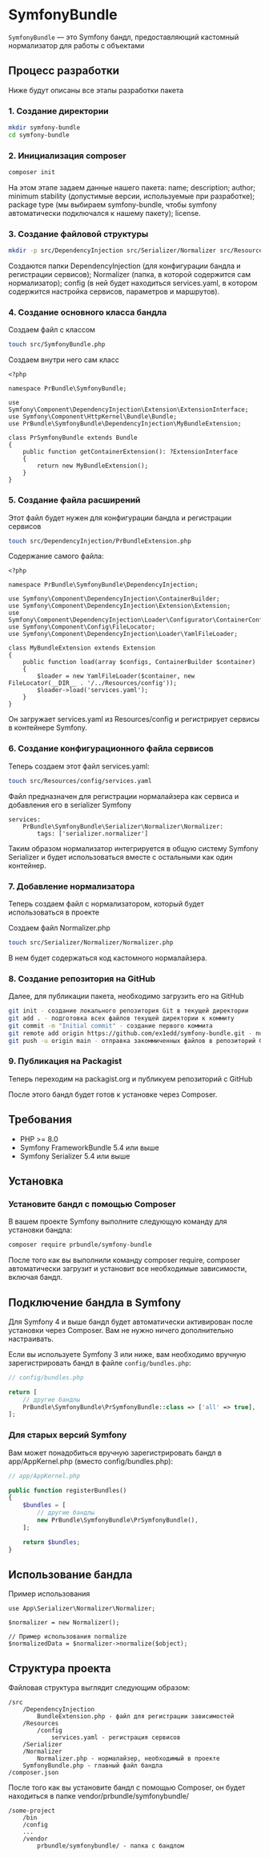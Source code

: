 # SymfonyBundle

`SymfonyBundle` — это Symfony бандл, предоставляющий кастомный нормализатор для работы с объектами

## Процесс разработки

Ниже будут описаны все этапы разработки пакета

### 1. Создание директории

```bash
mkdir symfony-bundle
cd symfony-bundle
```

### 2. Инициализация composer

```bash
composer init
```

На этом этапе задаем данные нашего пакета: name; description; author; minimum stability (допустимые версии, используемые при разработке); package type (мы выбираем symfony-bundle, чтобы symfony автоматически подключался к нашему пакету); license.

### 3. Создание файловой структуры

```bash
mkdir -p src/DependencyInjection src/Serializer/Normalizer src/Resources/config
```

Создаются папки DependencyInjection (для конфигурации бандла и регистрации сервисов); Normalizer (папка, в которой содержится сам нормализатор); config (в ней будет находиться services.yaml, в котором содержится настройка сервисов, параметров и маршрутов).

### 4. Создание основного класса бандла

Создаем файл с классом

```bash
touch src/SymfonyBundle.php
```

Создаем внутри него сам класс

```
<?php

namespace PrBundle\SymfonyBundle;

use Symfony\Component\DependencyInjection\Extension\ExtensionInterface;
use Symfony\Component\HttpKernel\Bundle\Bundle;
use PrBundle\SymfonyBundle\DependencyInjection\MyBundleExtension;

class PrSymfonyBundle extends Bundle
{
    public function getContainerExtension(): ?ExtensionInterface
    {
        return new MyBundleExtension();
    }
}
```

### 5. Создание файла расширений

Этот файл будет нужен для конфигурации бандла и регистрации сервисов

```bash
touch src/DependencyInjection/PrBundleExtension.php
```

Содержание самого файла: 

```
<?php

namespace PrBundle\SymfonyBundle\DependencyInjection;

use Symfony\Component\DependencyInjection\ContainerBuilder;
use Symfony\Component\DependencyInjection\Extension\Extension;
use Symfony\Component\DependencyInjection\Loader\Configurator\ContainerConfigurator;
use Symfony\Component\Config\FileLocator;
use Symfony\Component\DependencyInjection\Loader\YamlFileLoader;

class MyBundleExtension extends Extension
{
    public function load(array $configs, ContainerBuilder $container)
    {
        $loader = new YamlFileLoader($container, new FileLocator(__DIR__ . '/../Resources/config'));
        $loader->load('services.yaml');
    }
}
```

Он загружает services.yaml из Resources/config и регистрирует сервисы в контейнере Symfony.

### 6. Создание конфигурационного файла сервисов

Теперь создаем этот файл services.yaml: 

```bash
touch src/Resources/config/services.yaml
```

Файл предназначен для регистрации нормалайзера как сервиса и добавления его в serializer Symfony

```
services:
    PrBundle\SymfonyBundle\Serializer\Normalizer\Normalizer:
        tags: ['serializer.normalizer']
```

Таким образом нормализатор интегрируется в общую систему Symfony Serializer и будет использоваться вместе с остальными как один контейнер.

### 7. Добавление нормализатора

Теперь создаем файл с нормализатором, который будет использоваться в проекте

Создаем файл Normalizer.php

```bash
touch src/Serializer/Normalizer/Normalizer.php
```

В нем будет содержаться код кастомного нормалайзера.

### 8. Создание репозитория на GitHub

Далее, для публикации пакета, необходимо загрузить его на GitHub

```bash
git init - создание локального репозитория Git в текущей директории
git add . - подготовка всех файлов текущей директории к коммиту
git commit -m "Initial commit" - создание первого коммита
git remote add origin https://github.com/ex1edd/symfony-bundle.git - подключение удаленного репозитория
git push -u origin main - отправка закоммиченных файлов в репозиторий GitHub
```

### 9. Публикация на Packagist

Теперь переходим на packagist.org и публикуем репозиторий с GitHub

После этого бандл будет готов к установке через Composer.

## Требования

- PHP >= 8.0
- Symfony FrameworkBundle 5.4 или выше
- Symfony Serializer 5.4 или выше

## Установка

### Установите бандл с помощью Composer

В вашем проекте Symfony выполните следующую команду для установки бандла:

```bash
composer require prbundle/symfony-bundle
```

После того как вы выполнили команду composer require, composer автоматически загрузит и установит все необходимые зависимости, включая бандл.

## Подключение бандла в Symfony

Для Symfony 4 и выше бандл будет автоматически активирован после установки через Composer. Вам не нужно ничего дополнительно настраивать.

Если вы используете Symfony 3 или ниже, вам необходимо вручную зарегистрировать бандл в файле `config/bundles.php`:

```php
// config/bundles.php

return [
    // другие бандлы
    PrBundle\SymfonyBundle\PrSymfonyBundle::class => ['all' => true],
];
```

### Для старых версий Symfony

Вам может понадобиться вручную зарегистрировать бандл в app/AppKernel.php (вместо config/bundles.php):

```php
// app/AppKernel.php

public function registerBundles()
{
    $bundles = [
        // другие бандлы
        new PrBundle\SymfonyBundle\PrSymfonyBundle(),
    ];

    return $bundles;
}
```

## Использование бандла

Пример использования

```
use App\Serializer\Normalizer\Normalizer;

$normalizer = new Normalizer();

// Пример использования normalize
$normalizedData = $normalizer->normalize($object);
```

## Структура проекта
Файловая структура выглядит следующим образом:
```
/src
    /DependencyInjection
        BundleExtension.php - файл для регистрации зависимостей
    /Resources
        /config
            services.yaml - регистрация сервисов
    /Serializer
	/Normalizer
	    Normalizer.php - нормалайзер, необходимый в проекте
    SymfonyBundle.php - главный файл бандла
/composer.json
```

После того как вы установите бандл с помощью Composer, он будет находиться в папке vendor/prbundle/symfonybundle/

```
/some-project
    /bin
    /config
    ...
    /vendor
        prbundle/symfonybundle/ - папка с бандлом
```



